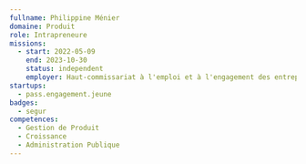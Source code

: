```yaml
---
fullname: Philippine Ménier
domaine: Produit
role: Intrapreneure
missions:
  - start: 2022-05-09
    end: 2023-10-30
    status: independent
    employer: Haut-commissariat à l'emploi et à l'engagement des entreprises
startups:
  - pass.engagement.jeune
badges:
  - segur
competences:
  - Gestion de Produit
  - Croissance
  - Administration Publique
---
```


